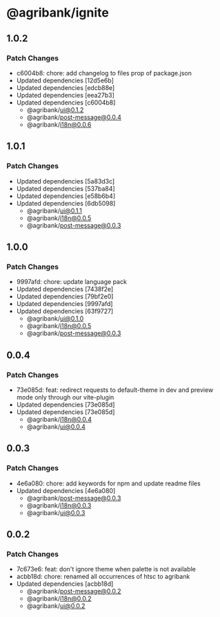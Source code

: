 # @agribank/ignite

## 1.0.2

### Patch Changes

- c6004b8: chore: add changelog to files prop of package.json
- Updated dependencies [12d5e6b]
- Updated dependencies [edcb88e]
- Updated dependencies [eea27b3]
- Updated dependencies [c6004b8]
  - @agribank/ui@0.1.2
  - @agribank/post-message@0.0.4
  - @agribank/i18n@0.0.6

## 1.0.1

### Patch Changes

- Updated dependencies [5a83d3c]
- Updated dependencies [537ba84]
- Updated dependencies [e58b6b4]
- Updated dependencies [6db5098]
  - @agribank/ui@0.1.1
  - @agribank/i18n@0.0.5
  - @agribank/post-message@0.0.3

## 1.0.0

### Patch Changes

- 9997afd: chore: update language pack
- Updated dependencies [7438f2e]
- Updated dependencies [79bf2e0]
- Updated dependencies [9997afd]
- Updated dependencies [63f9727]
  - @agribank/ui@0.1.0
  - @agribank/i18n@0.0.5
  - @agribank/post-message@0.0.3

## 0.0.4

### Patch Changes

- 73e085d: feat: redirect requests to default-theme in dev and preview mode only through our vite-plugin
- Updated dependencies [73e085d]
- Updated dependencies [73e085d]
  - @agribank/i18n@0.0.4
  - @agribank/ui@0.0.4

## 0.0.3

### Patch Changes

- 4e6a080: chore: add keywords for npm and update readme files
- Updated dependencies [4e6a080]
  - @agribank/post-message@0.0.3
  - @agribank/i18n@0.0.3
  - @agribank/ui@0.0.3

## 0.0.2

### Patch Changes

- 7c673e6: feat: don't ignore theme when palette is not available
- acbb18d: chore: renamed all occurrences of htsc to agribank
- Updated dependencies [acbb18d]
  - @agribank/post-message@0.0.2
  - @agribank/i18n@0.0.2
  - @agribank/ui@0.0.2
